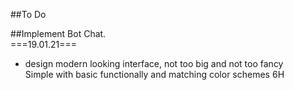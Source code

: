 ##To Do

##Implement Bot Chat.<br>
===19.01.21===<br>
* design modern looking interface, not too big and not too fancy <br>
  Simple with basic functionally and matching color schemes  6H <br>

